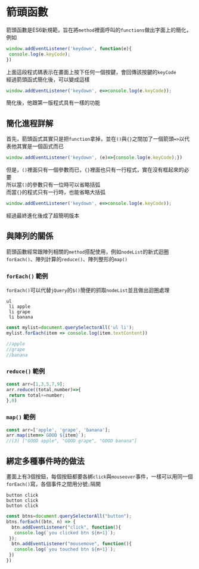 # 箭頭函數

箭頭函數是ES6新規範，旨在將`method`裡面呼叫的`functions`做出字面上的簡化，例如

```javascript
window.addEventListener('keydown', function(e){
 console.log(e.keyCode);
})
```

上面這段程式碼表示在畫面上按下任何一個按鍵，會回傳該按鍵的`keyCode`  
經過箭頭函式簡化後，可以變成這樣

```javascript
window.addEventListener('keydown', e=>console.log(e.keyCode));
```

簡化後，他跟第一版程式具有一樣的功能

## 簡化進程詳解

首先，箭頭函式其實只是把`function`拿掉，並在`()`與`{}`之間加了一個箭頭`=>`以代表他其實是一個函式而已

```javascript
window.addEventListener('keydown', (e)=>{console.log(e.keyCode);})
```

但是，`()`裡面只有一個參數而已，`{}`裡面也只有一行程式，實在沒有框起來的必要  
所以當`()`的參數只有一位時可以省略括弧  
而當`{}`的程式只有一行時，也能省略大括弧

```javascript
window.addEventListener('keydown', e=>console.log(e.keyCode));
```

經過最終進化後成了超簡明版本

## 與陣列的關係

箭頭函數經常跟陣列相關的`method`搭配使用，例如`nodeList`的新式迴圈`forEach()`、陣列計算的`reduce()`、陣列整形的`map()`

### `forEach()` 範例

`forEach()`可以代替`jQuery`的`$()`簡便的抓取`nodeList`並且做出迴圈處理

```pug
ul
 li apple
 li grape
 li banana
```

```javascript
const mylist=document.querySelectorAll('ul li');
mylist.forEach(item => console.log(item.textContent))

//apple
//grape
//banana
```

### `reduce()` 範例

```javascript
const arr=[1,3,5,7,9];
arr.reduce((total,number)=>{
 return total+=number;
},0)
```

### `map()` 範例

```javascript
const arr=['apple', 'grape', 'banana'];
arr.map(item=>`GOOD ${item}`);
//(3) ["GOOD apple", "GOOD grape", "GOOD banana"]
```

## 綁定多種事件時的做法

畫面上有3個按鈕，每個按鈕都要各綁`click`與`mouseover`事件，一樣可以用同一個`forEach()`寫，各個事件之間用分號`;`隔開

```pug
button click
button click
button click
```
```javascript
const btns=document.querySelectorAll("button");
btns.forEach((btn, n) => {
  btn.addEventListener("click", function(){
   console.log(`you clicked btn ${n+1}`);
 });
  btn.addEventListener("mousemove", function(){
   console.log(`you touched btn ${n+1}`);
 })
})
```

